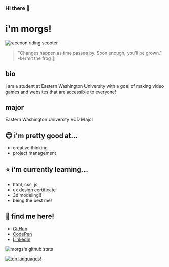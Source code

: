 ### Hi there 👋

<!--
**mwhapeles/mwhapeles** is a ✨ _special_ ✨ repository because its `README.md` (this file) appears on your GitHub profile.

Here are some ideas to get you started:

- 🔭 I’m currently working on ...
- 🌱 I’m currently learning ...
- 👯 I’m looking to collaborate on ...
- 🤔 I’m looking for help with ...
- 💬 Ask me about ...
- 📫 How to reach me: ...
- 😄 Pronouns: ...
- ⚡ Fun fact: ...
-->

# i'm morgs!

![raccoon riding scooter](https://media.giphy.com/media/40F4fLvOkInEk/giphy-downsized-large.gif)

> "Changes happen as time passes by. Soon enough, you'll be grown." -kermit the frog :frog:

## bio 

I am a student at Eastern Washington University with a goal of making video games and websites that are accessible to everyone! 

## major
Eastern Washington University VCD Major 

## :blush: i'm pretty good at... 
* creative thinking 
* project management 

## :star: i'm currently learning...
* html, css, js
* ux design certificate
* 3d modeling!!
* being the best me! 

## :love_letter: find me here! 
* [GitHub](https://github.com/mwhapeles) 
* [CodePen](https://codepen.io/mwhapeles) 
* [LinkedIn](https://www.linkedin.com/in/morgan-whapeles-aa7b1b234/)

![morgs's github stats](https://github-readme-stats.vercel.app/api?username=mwhapeles)

[![top languages!](https://github-readme-stats.vercel.app/api/top-langs/?username=mwhapeles)](https://github.com/mwhapeles/github-readme-stats)

<!--Citations -->
<!--Stats and Top Language -->
<!--https://dev.to/anuraghazra -->


<!--Emojis-->
<!--https://gist.github.com/rxaviers/7360908 -->
